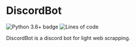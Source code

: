 # DiscordBot

![Python 3.6+ badge](https://img.shields.io/badge/python-3.9%2B-blue)
![Lines of code](https://img.shields.io/tokei/lines/github/przemo199/DiscordBot)
<!-- ![Code quality badge](https://img.shields.io/codefactor/grade/github/przemo199/DiscordBot/main) -->

DiscordBot is a discord bot for light web scrapping.
